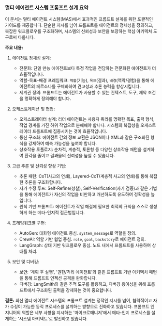 ### **멀티 에이전트 시스템 프롬프트 설계 요약**

이 문서는 멀티 에이전트 시스템(MAS)에서 효과적인 프롬프트 설계를 위한 포괄적인 가이드를 제공합니다. 단순한 지시를 넘어 프롬프트를 에이전트의 정체성을 정의하고, 복잡한 워크플로우를 구조화하며, 시스템의 신뢰성과 보안을 보장하는 핵심 아키텍처 도구로써 다룹니다.

**주요 내용:**

1.  에이전트 정체성 설계:
    *   전문화: 단일 만능 에이전트보다 특정 작업을 전담하는 전문화된 에이전트가 더 효율적입니다.
    *   역할-목표-배경 프레임워크: `역할`(기능), `목표`(결과), `배경`(맥락/경험)을 통해 에이전트의 페르소나를 구체화하여 견고성과 추론 능력을 향상시킵니다.
    *   세계관 정의: 프롬프트는 에이전트가 사용할 수 있는 컨텍스트, 도구, 제약 조건을 명확하게 정의해야 합니다.

2.  오케스트레이션 및 협업:
    *   오케스트레이터 설계: 리더 에이전트는 사용자 쿼리를 명확한 목표, 출력 형식, 작업 경계를 가진 하위 작업으로 분해해야 합니다. 시스템의 복잡성을 오케스트레이터 프롬프트에 집중시키는 것이 효율적입니다.
    *   통신 구조화: 에이전트 간의 정보 교환은 JSON이나 XML과 같은 구조화된 형식을 강제하여 예측 가능성을 높여야 합니다.
    *   상호작용 토폴로지: 순차적, 계층적, 토론형 등 다양한 상호작용 패턴을 설계하여 환각을 줄이고 결과물의 신뢰성을 높일 수 있습니다.

3.  고급 추론 및 신뢰성 향상 기법:
    *   추론 패턴: CoT(사고의 연쇄), Layered-CoT(계층적 사고의 연쇄)를 통해 복잡한 추론을 구조화합니다.
    *   자가 수정 루프: Self-Refine(성찰), Self-Verification(자기 검증)과 같은 기법을 통해 에이전트가 자신의 작업을 비판하고 개선하도록 유도하여 정확성을 높입니다.
    *   원칙 기반 프롬프트: 에이전트가 작업 해결에 필요한 최적의 규칙을 스스로 생성하게 하는 메타-인지적 접근법입니다.

4.  프레임워크별 구현:
    *   AutoGen: 대화형 에이전트 중심. `system_message`로 역할을 정의.
    *   CrewAI: 역할 기반 협업 중심. `role`, `goal`, `backstory`로 에이전트 정의.
    *   LangGraph: 상태 기반 워크플로우 중심. 노드 내에서 프롬프트를 사용하여 상태를 처리.

5.  보안 및 디버깅:
    *   보안: '계획 후 실행', '권한/격리 에이전트'와 같은 프롬프트 기반 아키텍처 패턴을 통해 프롬프트 인젝션 공격을 완화합니다.
    *   디버깅: LangSmith와 같은 추적 도구를 활용하고, 디버깅 용이성을 위해 프롬프트에서 구조화된 출력을 강제하는 것이 중요합니다.

**결론:**
최신 멀티 에이전트 시스템의 프롬프트 설계는 정적인 지시를 넘어, 협력적이고 자가 수정이 가능한 동적 프로세스를 설계하는 방향으로 진화하고 있습니다. 프롬프트 엔지니어의 역할은 세부 사항을 지시하는 '마이크로매니저'에서 메타-인지 프로세스를 설계하는 '시스템 아키텍트'로 발전하고 있습니다. 